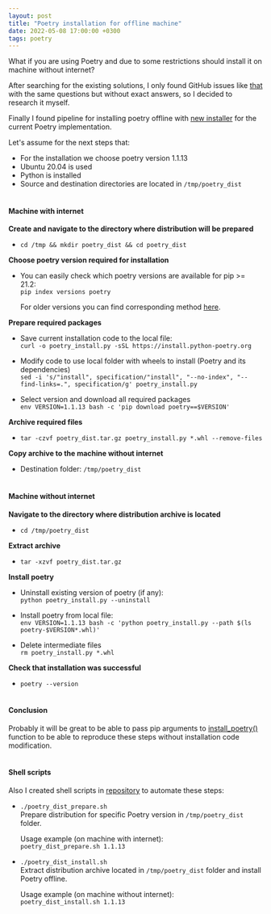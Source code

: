 ```yaml
---
layout: post
title: "Poetry installation for offline machine"
date: 2022-05-08 17:00:00 +0300
tags: poetry
---
```


What if you are using Poetry and due to some restrictions should install it on machine without internet?

After searching for the existing solutions, I only found GitHub issues like [that](https://github.com/python-poetry/poetry/issues/1783) with the same questions but without exact answers, so I decided to research it myself.

Finally I found pipeline for installing poetry offline with [new installer](https://python-poetry.org/docs/master/#installation) for the current Poetry implementation.

Let's assume for the next steps that:
- For the installation we choose poetry version 1.1.13
- Ubuntu 20.04 is used
- Python is installed
- Source and destination directories are located in `/tmp/poetry_dist`
<br/><br/>

#### Machine with internet
**Create and navigate to the directory where distribution will be prepared**
- `cd /tmp && mkdir poetry_dist && cd poetry_dist`

**Choose poetry version required for installation**  
- You can easily check which poetry versions are available for pip >= 21.2:   
`pip index versions poetry`  

  For older versions you can find corresponding method [here](https://stackoverflow.com/a/26664162).  

**Prepare required packages**  
- Save current installation code to the local file:   
`curl -o poetry_install.py -sSL https://install.python-poetry.org`

- Modify code to use local folder with wheels to install (Poetry and its dependencies)  
`sed -i 's/"install", specification/"install", "--no-index", "--find-links=.", specification/g' poetry_install.py`

- Select version and download all required packages   
`env VERSION=1.1.13 bash -c 'pip download poetry==$VERSION'`

**Archive required files**  
- `tar -czvf poetry_dist.tar.gz poetry_install.py *.whl --remove-files`

**Copy archive to the machine without internet**
- Destination folder: `/tmp/poetry_dist`
<br/><br/>

#### Machine without internet  

**Navigate to the directory where distribution archive is located**  
- `cd /tmp/poetry_dist`

**Extract archive**
- `tar -xzvf poetry_dist.tar.gz`

**Install poetry**
- Uninstall existing version of poetry (if any):  
`python poetry_install.py --uninstall`

- Install poetry from local file:  
`env VERSION=1.1.13 bash -c 'python poetry_install.py --path $(ls poetry-$VERSION*.whl)'`

- Delete intermediate files  
`rm poetry_install.py *.whl`

**Check that installation was successful**  
- `poetry --version`
<br/><br/>

#### Conclusion
Probably it will be great to be able to pass pip arguments to [install_poetry()](https://github.com/python-poetry/poetry/blob/edabfce155c5c5445371115d5a83b792b0dc0de2/install-poetry.py#L636) function to be able to reproduce these steps without installation code modification.
<br/><br/>

#### Shell scripts
Also I created shell scripts in [repository](https://github.com/labdmitriy/poetry-offline) to automate these steps:
- `./poetry_dist_prepare.sh`  
  Prepare distribution for specific Poetry version in `/tmp/poetry_dist` folder.  

  Usage example (on machine with internet):  
  `poetry_dist_prepare.sh 1.1.13`

- `./poetry_dist_install.sh`  
  Extract distribution archive located in `/tmp/poetry_dist` folder and install Poetry offline. 

  Usage example (on machine without internet):  
  `poetry_dist_install.sh 1.1.13`
